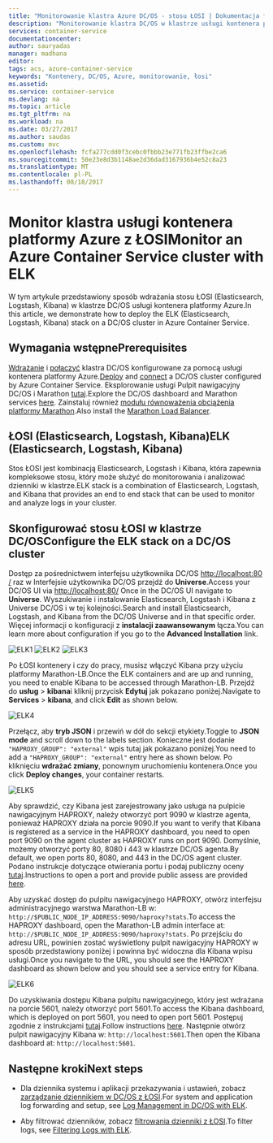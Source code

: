 ```yaml
---
title: "Monitorowanie klastra Azure DC/OS - stosu ŁOSI | Dokumentacja firmy Microsoft"
description: "Monitorowanie klastra DC/OS w klastrze usługi kontenera platformy Azure z ŁOSI (Elasticsearch Logstash i Kibana)."
services: container-service
documentationcenter: 
author: sauryadas
manager: madhana
editor: 
tags: acs, azure-container-service
keywords: "Kontenery, DC/OS, Azure, monitorowanie, łosi"
ms.assetid: 
ms.service: container-service
ms.devlang: na
ms.topic: article
ms.tgt_pltfrm: na
ms.workload: na
ms.date: 03/27/2017
ms.author: saudas
ms.custom: mvc
ms.openlocfilehash: fcfa277cdd0f3cebc0fbbb23e771fb23ffbe2ca6
ms.sourcegitcommit: 50e23e8d3b1148ae2d36dad3167936b4e52c8a23
ms.translationtype: MT
ms.contentlocale: pl-PL
ms.lasthandoff: 08/18/2017
---
```

# <a name="monitor-an-azure-container-service-cluster-with-elk"></a><span data-ttu-id="8bdbf-104">Monitor klastra usługi kontenera platformy Azure z ŁOSI</span><span class="sxs-lookup"><span data-stu-id="8bdbf-104">Monitor an Azure Container Service cluster with ELK</span></span>
<span data-ttu-id="8bdbf-105">W tym artykule przedstawiony sposób wdrażania stosu ŁOSI (Elasticsearch, Logstash, Kibana) w klastrze DC/OS usługi kontenera platformy Azure.</span><span class="sxs-lookup"><span data-stu-id="8bdbf-105">In this article, we demonstrate how to deploy the ELK (Elasticsearch, Logstash, Kibana) stack on a DC/OS cluster in Azure Container Service.</span></span> 

## <a name="prerequisites"></a><span data-ttu-id="8bdbf-106">Wymagania wstępne</span><span class="sxs-lookup"><span data-stu-id="8bdbf-106">Prerequisites</span></span>
<span data-ttu-id="8bdbf-107">[Wdrażanie](container-service-deployment.md) i [połączyć](../container-service-connect.md) klastra DC/OS konfigurowane za pomocą usługi kontenera platformy Azure.</span><span class="sxs-lookup"><span data-stu-id="8bdbf-107">[Deploy](container-service-deployment.md) and [connect](../container-service-connect.md) a DC/OS cluster configured by Azure Container Service.</span></span> <span data-ttu-id="8bdbf-108">Eksplorowanie usługi Pulpit nawigacyjny DC/OS i Marathon [tutaj](container-service-mesos-marathon-ui.md).</span><span class="sxs-lookup"><span data-stu-id="8bdbf-108">Explore the DC/OS dashboard and Marathon services [here](container-service-mesos-marathon-ui.md).</span></span> <span data-ttu-id="8bdbf-109">Zainstaluj również [modułu równoważenia obciążenia platformy Marathon](container-service-load-balancing.md).</span><span class="sxs-lookup"><span data-stu-id="8bdbf-109">Also install the [Marathon Load Balancer](container-service-load-balancing.md).</span></span>


## <a name="elk-elasticsearch-logstash-kibana"></a><span data-ttu-id="8bdbf-110">ŁOSI (Elasticsearch, Logstash, Kibana)</span><span class="sxs-lookup"><span data-stu-id="8bdbf-110">ELK (Elasticsearch, Logstash, Kibana)</span></span>
<span data-ttu-id="8bdbf-111">Stos ŁOSI jest kombinacją Elasticsearch, Logstash i Kibana, która zapewnia kompleksowe stosu, który może służyć do monitorowania i analizować dzienniki w klastrze.</span><span class="sxs-lookup"><span data-stu-id="8bdbf-111">ELK stack is a combination of Elasticsearch, Logstash, and Kibana that provides an end to end stack that can be used to monitor and analyze logs in your cluster.</span></span>

## <a name="configure-the-elk-stack-on-a-dcos-cluster"></a><span data-ttu-id="8bdbf-112">Skonfigurować stosu ŁOSI w klastrze DC/OS</span><span class="sxs-lookup"><span data-stu-id="8bdbf-112">Configure the ELK stack on a DC/OS cluster</span></span>
<span data-ttu-id="8bdbf-113">Dostęp za pośrednictwem interfejsu użytkownika DC/OS [http://localhost:80 /](http://localhost:80/) raz w Interfejsie użytkownika DC/OS przejdź do **Universe**.</span><span class="sxs-lookup"><span data-stu-id="8bdbf-113">Access your DC/OS UI via [http://localhost:80/](http://localhost:80/) Once in the DC/OS UI navigate to **Universe**.</span></span> <span data-ttu-id="8bdbf-114">Wyszukiwanie i instalowanie Elasticsearch, Logstash i Kibana z Universe DC/OS i w tej kolejności.</span><span class="sxs-lookup"><span data-stu-id="8bdbf-114">Search and install Elasticsearch, Logstash, and Kibana from the DC/OS Universe and in that specific order.</span></span> <span data-ttu-id="8bdbf-115">Więcej informacji o konfiguracji z **instalacji zaawansowanym** łącza.</span><span class="sxs-lookup"><span data-stu-id="8bdbf-115">You can learn more about configuration if you go to the **Advanced Installation** link.</span></span>

![ELK1](./media/container-service-monitoring-elk/elk1.PNG) ![ELK2](./media/container-service-monitoring-elk/elk2.PNG) ![ELK3](./media/container-service-monitoring-elk/elk3.PNG) 

<span data-ttu-id="8bdbf-119">Po ŁOSI kontenery i czy do pracy, musisz włączyć Kibana przy użyciu platformy Marathon-LB.</span><span class="sxs-lookup"><span data-stu-id="8bdbf-119">Once the ELK containers and are up and running, you need to enable Kibana to be accessed through Marathon-LB.</span></span> <span data-ttu-id="8bdbf-120">Przejdź do **usług** > **kibana**i kliknij przycisk **Edytuj** jak pokazano poniżej.</span><span class="sxs-lookup"><span data-stu-id="8bdbf-120">Navigate to **Services** > **kibana**, and click **Edit** as shown below.</span></span>

![ELK4](./media/container-service-monitoring-elk/elk4.PNG)


<span data-ttu-id="8bdbf-122">Przełącz, aby **tryb JSON** i przewiń w dół do sekcji etykiety.</span><span class="sxs-lookup"><span data-stu-id="8bdbf-122">Toggle to **JSON mode** and scroll down to the labels section.</span></span>
<span data-ttu-id="8bdbf-123">Konieczne jest dodanie `"HAPROXY_GROUP": "external"` wpis tutaj jak pokazano poniżej.</span><span class="sxs-lookup"><span data-stu-id="8bdbf-123">You need to add a `"HAPROXY_GROUP": "external"` entry here as shown below.</span></span>
<span data-ttu-id="8bdbf-124">Po kliknięciu **wdrażać zmiany**, ponownym uruchomieniu kontenera.</span><span class="sxs-lookup"><span data-stu-id="8bdbf-124">Once you click **Deploy changes**, your container restarts.</span></span>

![ELK5](./media/container-service-monitoring-elk/elk5.PNG)


<span data-ttu-id="8bdbf-126">Aby sprawdzić, czy Kibana jest zarejestrowany jako usługa na pulpicie nawigacyjnym HAPROXY, należy otworzyć port 9090 w klastrze agenta, ponieważ HAPROXY działa na porcie 9090.</span><span class="sxs-lookup"><span data-stu-id="8bdbf-126">If you want to verify that Kibana is registered as a service in the HAPROXY dashboard, you need to open port 9090 on the agent cluster as HAPROXY runs on port 9090.</span></span>
<span data-ttu-id="8bdbf-127">Domyślnie, możemy otworzyć porty 80, 8080 i 443 w klastrze DC/OS agenta.</span><span class="sxs-lookup"><span data-stu-id="8bdbf-127">By default, we open ports 80, 8080, and 443 in the DC/OS agent cluster.</span></span>
<span data-ttu-id="8bdbf-128">Podano instrukcje dotyczące otwierania portu i podaj publiczny oceny [tutaj](container-service-enable-public-access.md).</span><span class="sxs-lookup"><span data-stu-id="8bdbf-128">Instructions to open a port and provide public assess are provided [here](container-service-enable-public-access.md).</span></span>

<span data-ttu-id="8bdbf-129">Aby uzyskać dostęp do pulpitu nawigacyjnego HAPROXY, otwórz interfejsu administracyjnego warstwa Marathon-LB w: `http://$PUBLIC_NODE_IP_ADDRESS:9090/haproxy?stats`.</span><span class="sxs-lookup"><span data-stu-id="8bdbf-129">To access the HAPROXY dashboard, open the Marathon-LB admin interface at: `http://$PUBLIC_NODE_IP_ADDRESS:9090/haproxy?stats`.</span></span>
<span data-ttu-id="8bdbf-130">Po przejściu do adresu URL, powinien zostać wyświetlony pulpit nawigacyjny HAPROXY w sposób przedstawiony poniżej i powinna być widoczna dla Kibana wpisu usługi.</span><span class="sxs-lookup"><span data-stu-id="8bdbf-130">Once you navigate to the URL, you should see the HAPROXY dashboard as shown below and you should see a service entry for Kibana.</span></span>

![ELK6](./media/container-service-monitoring-elk/elk6.PNG)


<span data-ttu-id="8bdbf-132">Do uzyskiwania dostępu Kibana pulpitu nawigacyjnego, który jest wdrażana na porcie 5601, należy otworzyć port 5601.</span><span class="sxs-lookup"><span data-stu-id="8bdbf-132">To access the Kibana dashboard, which is deployed on port 5601, you need to open port 5601.</span></span> <span data-ttu-id="8bdbf-133">Postępuj zgodnie z instrukcjami [tutaj](container-service-enable-public-access.md).</span><span class="sxs-lookup"><span data-stu-id="8bdbf-133">Follow instructions [here](container-service-enable-public-access.md).</span></span> <span data-ttu-id="8bdbf-134">Następnie otwórz pulpit nawigacyjny Kibana w: `http://localhost:5601`.</span><span class="sxs-lookup"><span data-stu-id="8bdbf-134">Then open the Kibana dashboard at: `http://localhost:5601`.</span></span>

## <a name="next-steps"></a><span data-ttu-id="8bdbf-135">Następne kroki</span><span class="sxs-lookup"><span data-stu-id="8bdbf-135">Next steps</span></span>

* <span data-ttu-id="8bdbf-136">Dla dziennika systemu i aplikacji przekazywania i ustawień, zobacz [zarządzanie dziennikiem w DC/OS z ŁOSI](https://docs.mesosphere.com/1.8/administration/logging/elk/).</span><span class="sxs-lookup"><span data-stu-id="8bdbf-136">For system and application log forwarding and setup, see [Log Management in DC/OS with ELK](https://docs.mesosphere.com/1.8/administration/logging/elk/).</span></span>

* <span data-ttu-id="8bdbf-137">Aby filtrować dzienników, zobacz [filtrowania dzienniki z ŁOSI](https://docs.mesosphere.com/1.8/administration/logging/filter-elk/).</span><span class="sxs-lookup"><span data-stu-id="8bdbf-137">To filter logs, see [Filtering Logs with ELK](https://docs.mesosphere.com/1.8/administration/logging/filter-elk/).</span></span> 

 

